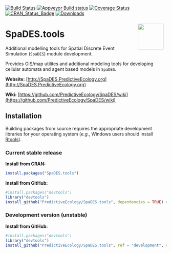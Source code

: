 
[![Build Status](https://travis-ci.org/PredictiveEcology/SpaDES.tools.svg?branch=master)](https://travis-ci.org/PredictiveEcology/SpaDES.tools)
[![Appveyor Build status](https://ci.appveyor.com/api/projects/status/2fxqhgk6miv2fytd/branch/master?svg=true)](https://ci.appveyor.com/project/achubaty/spades-tools/branch/master)
[![Coverage Status](https://coveralls.io/repos/github/PredictiveEcology/SpaDES.tools/badge.svg?branch=master)](https://coveralls.io/github/PredictiveEcology/SpaDES.tools?branch=master)
[![CRAN_Status_Badge](http://www.r-pkg.org/badges/version/SpaDES.tools)](https://cran.r-project.org/package=SpaDES.tools)
[![Downloads](http://cranlogs.r-pkg.org/badges/grand-total/SpaDES.tools)](https://cran.r-project.org/package=SpaDES.tools)

<img align="right" width="80" vspace="10" hspace="10" src="https://github.com/PredictiveEcology/SpaDES/raw/master/docs/images/SpaDES.png">

# SpaDES.tools

Additional modelling tools for Spatial Discrete Event Simulation (`SpaDES`) module development.

Provides GIS/map utilites and additional modeling tools for developing cellular automata and agent based models in `SpaDES`.

**Website:** [http://SpaDES.PredictiveEcology.org](http://SpaDES.PredictiveEcology.org)

**Wiki:** [https://github.com/PredictiveEcology/SpaDES/wiki](https://github.com/PredictiveEcology/SpaDES/wiki)

## Installation

Building packages from source requires the appropriate development libraries for your operating system (*e.g.*, Windows users should install [Rtools](https://cran.r-project.org/bin/windows/Rtools/)).

### Current stable release

**Install from CRAN:**

```r
install.packages("SpaDES.tools")
```

**Install from GitHub:**
    
```r
#install.packages("devtools")
library("devtools")
install_github("PredictiveEcology/SpaDES.tools", dependencies = TRUE) # stable
```

### Development version (unstable)

**Install from GitHub:**

```r
#install.packages("devtools")
library("devtools")
install_github("PredictiveEcology/SpaDES.tools", ref = "development", dependencies = TRUE) # unstable
```
